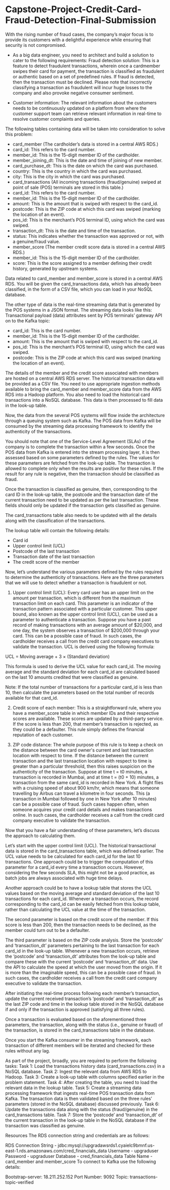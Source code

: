 # Capstone-Project-Credit-Card-Fraud-Detection-Final-Submission

With the rising number of fraud cases, the company’s major focus is to provide its customers with a delightful experience while ensuring that security is not compromised.

- As a big data engineer, you need to architect and build a solution to cater to the following requirements:
Fraud detection solution: This is a feature to detect fraudulent transactions, wherein once a cardmember swipes their card for payment, the transaction is classified as fraudulent or authentic based on a set of predefined rules. If fraud is detected, then the transaction must be declined. Please note that incorrectly classifying a transaction as fraudulent will incur huge losses to the company and also provoke negative consumer sentiment. 

- Customer information: The relevant information about the customers needs to be continuously updated on a platform from where the customer support team can retrieve relevant information in real-time to resolve customer complaints and queries.

The following tables containing data will be taken into consideration to solve this problem:
- card_member (The cardholder’s data is stored in a central AWS RDS.)
- card_id: This refers to the card number.
- member_id: This is the 15-digit member ID of the cardholder.
- member_joining_dt: This is the date and time of joining of new member.
- card_purchase_dt: This is the date on which the card was purchased.
- country: This is the country in which the card was purchased.
- city: This is the city in which the card was purchased.
- card_transactions (All incoming transactions (fraud/genuine) swiped at point of sale (POS) terminals are stored in this table.) 
- card_id: This refers to the card number.
- member_id: This is the 15-digit member ID of the cardholder.
- amount: This is the amount that is swiped with respect to the card_id.
- postcode: This is the ZIP code at which this card was swiped (marking the location of an event).
- pos_id: This is the merchant’s POS terminal ID, using which the card was swiped.
- transaction_dt: This is the date and time of the transaction.
- status: This indicates whether the transaction was approved or not, with a genuine/fraud value.
- member_score (The member credit score data is stored in a central AWS RDS.)
- member_id: This is the 15-digit member ID of the cardholder.
- score: This is the score assigned to a member defining their credit history, generated by upstream systems.

Data related to card_member and member_score is stored in a central AWS RDS. You will be given the card_transactions data, which has already been classified, in the form of a CSV file, which you can load in your NoSQL database.

The other type of data is the real-time streaming data that is generated by the POS systems in a JSON format. The streaming data looks like this:
Transactional payload (data) attributes sent by POS terminals’ gateway API on to the Kafka topic:
- card_id: This is the card number.
- member_id: This is the 15-digit member ID of the cardholder.
- amount: This is the amount that is swiped with respect to the card_id.
- pos_id: This is the merchant’s POS terminal ID, using which the card was swiped.
- postcode: This is the ZIP code at which this card was swiped (marking the location of an event).

The details of the member and the credit score associated with members are hosted on a central AWS RDS server. The historical transaction data will be provided as a CSV file. You need to use appropriate ingestion methods available to bring the card_member and member_score data from the AWS RDS into a Hadoop platform. You also need to load the historical card transactions into a NoSQL database. This data is then processed to fill data in the look-up table. 

Now, the data from the several POS systems will flow inside the architecture through a queuing system such as Kafka. The POS data from Kafka will be consumed by the streaming data processing framework to identify the authenticity of the transactions.

You should note that one of the Service-Level Agreement (SLAs) of the company is to complete the transaction within a few seconds. Once the POS data from Kafka is entered into the stream processing layer, it is then assessed based on some parameters defined by the rules. The values for these parameters are fetched from the look-up table. The transaction is allowed to complete only when the results are positive for these rules. If the result for any rule is negative, then the transaction should be classified as fraud.

Once the transaction is classified as genuine, then, corresponding to the card ID in the look-up table, the postcode and the transaction date of the current transaction need to be updated as per the last transaction. These fields should only be updated if the transaction gets classified as genuine.

The card_transactions table also needs to be updated with all the details along with the classification of the transactions.

The lookup table will contain the following details:
- Card id 
- Upper control limit (UCL) 
- Postcode of the last transaction 
- Transaction date of the last transaction
- The credit score of the member

Now, let’s understand the various parameters defined by the rules required to determine the authenticity of transactions. Here are the three parameters that we will use to detect whether a transaction is fraudulent or not.

1. Upper control limit (UCL): Every card user has an upper limit on the amount per transaction, which is different from the maximum transaction limit on each card. This parameter is an indicator of the transaction pattern associated with a particular customer. This upper bound, also known as the upper control limit (UCL), can be used as a parameter to authenticate a transaction. Suppose you have a past record of making transactions with an average amount of $20,000, and one day, the system observes a transaction of $200,000 through your card. This can be a possible case of fraud. In such cases, the cardholder receives a call from the credit card company executives to validate the transaction. UCL is derived using the following formula:

UCL = Moving average + 3 × (Standard deviation)

This formula is used to derive the UCL value for each card_id. The moving average and the standard deviation for each card_id are calculated based on the last 10 amounts credited that were classified as genuine.

Note: If the total number of transactions for a particular card_id is less than 10, then calculate the parameters based on the total number of records available for that card_id.

2. Credit score of each member: This is a straightforward rule, where you have a member_score table in which member IDs and their respective scores are available. These scores are updated by a third-party service. If the score is less than 200, that member’s transaction is rejected, as they could be a defaulter. This rule simply defines the financial reputation of each customer.

3. ZIP code distance: The whole purpose of this rule is to keep a check on the distance between the card owner's current and last transaction location with respect to time. If the distance between the current transaction and the last transaction location with respect to time is greater than a particular threshold, then this raises suspicion on the authenticity of the transaction. Suppose at time t = t0 minutes, a transaction is recorded in Mumbai, and at time t = (t0 + 10) minutes, a transaction from the same card_id is recorded in New York. A flight flies with a cruising speed of about 900 km/hr, which means that someone travelling by Airbus can travel a kilometre in four seconds. This (a transaction in Mumbai followed by one in New York after 10 minutes) can be a possible case of fraud. Such cases happen often, when someone acquires your credit card details and makes transactions online. In such cases, the cardholder receives a call from the credit card company executive to validate the transaction.

Now that you have a fair understanding of these parameters, let’s discuss the approach to calculating them.

Let’s start with the upper control limit (UCL). The historical transactional data is stored in the card_transactions table, which was defined earlier. The UCL value needs to be calculated for each card_id for the last 10 transactions. One approach could be to trigger the computation of this parameter for a card_id every time a transaction occurs. However, considering the few seconds SLA, this might not be a good practice, as batch jobs are always associated with huge time delays.

Another approach could be to have a lookup table that stores the UCL values based on the moving average and standard deviation of the last 10 transactions for each card_id. Whenever a transaction occurs, the record corresponding to the card_id can be easily fetched from this lookup table, rather than calculating the UCL value at the time of the transaction. 

The second parameter is based on the credit score of the member. If this score is less than 200, then the transaction needs to be declined, as the member could turn out to be a defaulter.

The third parameter is based on the ZIP code analysis. Store the ‘postcode’ and ‘transaction_dt’ parameters pertaining to the last transaction for each card_id in the look-up table. Whenever a new transaction occurs, retrieve the ‘postcode’ and ‘transaction_dt’ attributes from the look-up table and compare these with the current ‘postcode’ and ‘transaction_dt’ data. Use the API to calculate the speed at which the user moved from the origin. If it is more than the imaginable speed, this can be a possible case of fraud. In such cases, the cardholder receives a call from the credit card company executive to validate the transaction. 

After initiating the real-time process following each member’s transaction, update the current received transaction’s ‘postcode’ and ‘transaction_dt’ as the last ZIP code and time in the lookup table stored in the NoSQL database if and only if the transaction is approved (satisfying all three rules).

Once a transaction is evaluated based on the aforementioned three parameters, the transaction, along with the status (i.e., genuine or fraud) of the transaction, is stored in the card_transactions table in the database.

Once you start the Kafka consumer in the streaming framework, each transaction of different members will be iterated and checked for these rules without any lag.

As part of the project, broadly, you are required to perform the following tasks:
Task 1: Load the transactions history data (card_transactions.csv) in a NoSQL database.
Task 2: Ingest the relevant data from AWS RDS to Hadoop.
Task 3: Create a look-up table with columns specified earlier in the problem statement.
Task 4: After creating the table, you need to load the relevant data in the lookup table.
Task 5: Create a streaming data processing framework that ingests real-time POS transaction data from Kafka. The transaction data is then validated based on the three rules’ parameters (stored in the NoSQL database) discussed previously.
Task 6: Update the transactions data along with the status (fraud/genuine) in the card_transactions table.
Task 7: Store the ‘postcode’ and ‘transaction_dt’ of the current transaction in the look-up table in the NoSQL database if the transaction was classified as genuine.

Resources
The RDS connection string and credentials are as follows:

RDS Connection String - 
jdbc:mysql://upgradawsrds1.cyaielc9bmnf.us-east-1.rds.amazonaws.com/cred_financials_data
Username - upgraduser
Password - upgraduser
Database - cred_financials_data
Table Name - card_member and member_score
To connect to Kafka use the following details:

Bootstrap-server: 18.211.252.152 
Port Number: 9092
Topic: transactions-topic-verified
